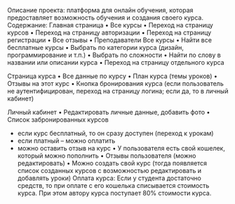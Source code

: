 Описание проекта: 
платформа для онлайн обучения, которая предоставляет возможность обучения и создания своего курса.
Содержание:
Главная страница
•	Все курсы 
•	Переход на страницу курсов
•	Переход на страницу авторизации
•	Переход на страницу регистрации
•	Все отзывы
•	Преподаватели
Все курсы 
•	Найти все бесплатные курсы
•	Выбрать по категории курса (дизайн, программирование и т.п.)
•	Выбрать по сложности
•	Найти по слову в названии или описании курса
•	Переход на страницу отдельного курса

Страница курса
•	Все данные по курсу
•	План курса (темы уроков)
•	Отзывы на этот курс
•	Кнопка бронирования курса (если пользователь не аутентифицирован, переход на страницу логина; если да, то в личный кабинет)

Личный кабинет
•	Редактировать личные данные, добавить фото
•	Список забронированных курсов
- если курс бесплатный, то он сразу доступен (переход к урокам)
- если платный – можно оплатить
- можно оставить отзыв на курс 
•	У пользователя есть свой кошелек, который можно пополнить 
•	Отзывы пользователя (можно редактировать)
•	Можно создать свой курс (тогда появляется список созданных курсов с возможностью редактировать и добавлять уроки)
Оплата курса:
Если у студента достаточно средств, то при оплате с его кошелька списывается стоимость курса. При этом автору курса поступает 80% стоимости курса. 
